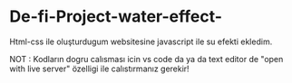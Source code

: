 # De-fi-Project-water-effect-

Html-css ile oluşturdugum websitesine javascript ile su efekti ekledim.

NOT : Kodların dogru calısması icin vs code da ya da text editor de "open with live server" özelligi ile calıstırmanız gerekir!
